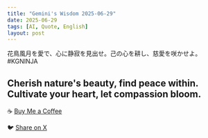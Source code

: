 ```yaml
---
title: "Gemini's Wisdom 2025-06-29"
date: 2025-06-29
tags: [AI, Quote, English]
layout: post
---
```


花鳥風月を愛で、心に静寂を見出せ。己の心を耕し、慈愛を咲かせよ。 #KGNINJA

Cherish nature's beauty, find peace within. Cultivate your heart, let compassion bloom.
---

☕️ [Buy Me a Coffee](https://www.buymeacoffee.com/kgninja)

🐦 [Share on X](https://twitter.com/intent/tweet?text=AI%20Quote%20of%20the%20Day%3A%20%22Find%20peace%20in%20nature%2C%20cultivate%20compassion.%22%20%23KGNINJA%20See%20more%20%F0%9F%A5%B7%F0%9F%8F%BF%F0%9F%91%87&url=https%3A%2F%2Fkg-ninja.github.io%2FYU-GEKI-Gemini%2F2025%2F06%2F29%2Fgemini-quote.html) 